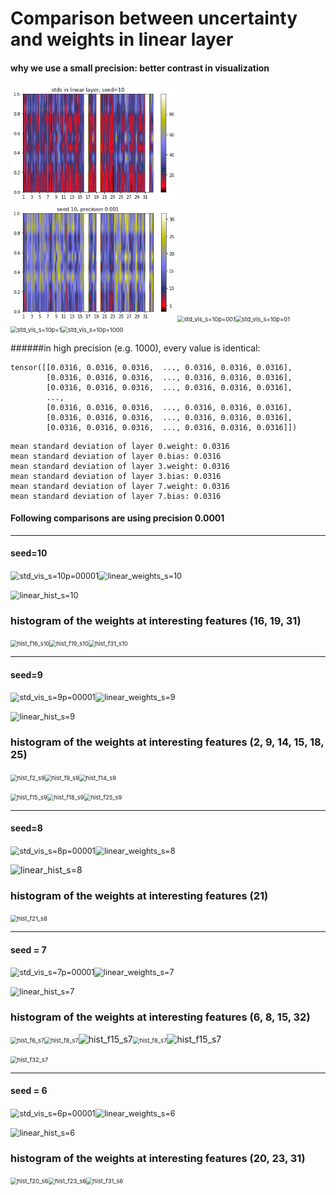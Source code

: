 # Comparison between uncertainty and weights in linear layer



#### why we use a small precision: better contrast in visualization

<img src="std_vis_s=10p=00001.png" alt="std_vis_s=10p=00001" style="zoom: 67%;" /><img src="std_vis_s=10p=0001.png" alt="std_vis_s=10p=0001" style="zoom:67%;" /><img src="/Users/moreez/Desktop/BcThesis/GitHub/BcThesisMK/Moritz_folder/different_seeds/std_vis_s=10p=001.png" alt="std_vis_s=10p=001" style="zoom:67%;" /><img src="/Users/moreez/Desktop/BcThesis/GitHub/BcThesisMK/Moritz_folder/different_seeds/std_vis_s=10p=01.png" alt="std_vis_s=10p=01" style="zoom:67%;" /><img src="/Users/moreez/Desktop/BcThesis/GitHub/BcThesisMK/Moritz_folder/different_seeds/std_vis_s=10p=1.png" alt="std_vis_s=10p=1" style="zoom:67%;" /><img src="/Users/moreez/Desktop/BcThesis/GitHub/BcThesisMK/Moritz_folder/different_seeds/std_vis_s=10p=1000.png" alt="std_vis_s=10p=1000" style="zoom:67%;" /> 

######in high precision (e.g. 1000), every value is identical:

```
tensor([[0.0316, 0.0316, 0.0316,  ..., 0.0316, 0.0316, 0.0316],
        [0.0316, 0.0316, 0.0316,  ..., 0.0316, 0.0316, 0.0316],
        [0.0316, 0.0316, 0.0316,  ..., 0.0316, 0.0316, 0.0316],
        ...,
        [0.0316, 0.0316, 0.0316,  ..., 0.0316, 0.0316, 0.0316],
        [0.0316, 0.0316, 0.0316,  ..., 0.0316, 0.0316, 0.0316],
        [0.0316, 0.0316, 0.0316,  ..., 0.0316, 0.0316, 0.0316]])
```

```
mean standard deviation of layer 0.weight: 0.0316
mean standard deviation of layer 0.bias: 0.0316
mean standard deviation of layer 3.weight: 0.0316
mean standard deviation of layer 3.bias: 0.0316
mean standard deviation of layer 7.weight: 0.0316
mean standard deviation of layer 7.bias: 0.0316
```





#### Following comparisons are using precision 0.0001

------------------



####  seed=10

<img src="/Users/moreez/Desktop/BcThesis/GitHub/BcThesisMK/Moritz_folder/different_seeds/std_vis_s=10p=00001.png" alt="std_vis_s=10p=00001" style="zoom: 90%;" /><img src="/Users/moreez/Desktop/BcThesis/GitHub/BcThesisMK/Moritz_folder/different_seeds/linear_weights_s=10.png" alt="linear_weights_s=10" style="zoom:90%;" />



<img src="/Users/moreez/Desktop/BcThesis/GitHub/BcThesisMK/Moritz_folder/different_seeds/linear_hist_s=10.png" alt="linear_hist_s=10" style="zoom:90%;" />

### histogram of the weights at interesting features (16, 19, 31)

<img src="/Users/moreez/Desktop/BcThesis/GitHub/BcThesisMK/Moritz_folder/different_seeds/hist_f16_s10.png" alt="hist_f16_s10" style="zoom:67%;" /><img src="/Users/moreez/Desktop/BcThesis/GitHub/BcThesisMK/Moritz_folder/different_seeds/hist_f19_s10.png" alt="hist_f19_s10" style="zoom:67%;" /><img src="/Users/moreez/Desktop/BcThesis/GitHub/BcThesisMK/Moritz_folder/different_seeds/hist_f31_s10.png" alt="hist_f31_s10" style="zoom:67%;" />

--------------------------



#### seed=9

<img src="/Users/moreez/Desktop/BcThesis/GitHub/BcThesisMK/Moritz_folder/different_seeds/std_vis_s=9p=00001.png" alt="std_vis_s=9p=00001" style="zoom: 90%;" /><img src="/Users/moreez/Desktop/BcThesis/GitHub/BcThesisMK/Moritz_folder/different_seeds/linear_weights_s=9.png" alt="linear_weights_s=9" style="zoom:90%;" />



<img src="/Users/moreez/Desktop/BcThesis/GitHub/BcThesisMK/Moritz_folder/different_seeds/linear_hist_s=9.png" alt="linear_hist_s=9" style="zoom:90%;" />

### histogram of the weights at interesting features (2, 9, 14, 15, 18, 25)

<img src="/Users/moreez/Desktop/BcThesis/GitHub/BcThesisMK/Moritz_folder/different_seeds/hist_f2_s9.png" alt="hist_f2_s9" style="zoom:67%;" /><img src="/Users/moreez/Desktop/BcThesis/GitHub/BcThesisMK/Moritz_folder/different_seeds/hist_f9_s9.png" alt="hist_f9_s9" style="zoom:67%;" /><img src="/Users/moreez/Desktop/BcThesis/GitHub/BcThesisMK/Moritz_folder/different_seeds/hist_f14_s9.png" alt="hist_f14_s9" style="zoom:67%;" />



<img src="/Users/moreez/Desktop/BcThesis/GitHub/BcThesisMK/Moritz_folder/different_seeds/hist_f15_s9.png" alt="hist_f15_s9" style="zoom:67%;" /><img src="/Users/moreez/Desktop/BcThesis/GitHub/BcThesisMK/Moritz_folder/different_seeds/hist_f18_s9.png" alt="hist_f18_s9" style="zoom:67%;" /><img src="/Users/moreez/Desktop/BcThesis/GitHub/BcThesisMK/Moritz_folder/different_seeds/hist_f25_s9.png" alt="hist_f25_s9" style="zoom:67%;" />

-------------------



#### seed=8

<img src="/Users/moreez/Desktop/BcThesis/GitHub/BcThesisMK/Moritz_folder/different_seeds/std_vis_s=8p=00001.png" alt="std_vis_s=8p=00001" style="zoom: 90%;" /><img src="/Users/moreez/Desktop/BcThesis/GitHub/BcThesisMK/Moritz_folder/different_seeds/linear_weights_s=8.png" alt="linear_weights_s=8" style="zoom:90%;" />

![linear_hist_s=8](/Users/moreez/Desktop/BcThesis/GitHub/BcThesisMK/Moritz_folder/different_seeds/linear_hist_s=8.png)

### histogram of the weights at interesting features (21)

<img src="/Users/moreez/Desktop/BcThesis/GitHub/BcThesisMK/Moritz_folder/different_seeds/hist_f21_s8.png" alt="hist_f21_s8" style="zoom:67%;" />

--------------



#### seed = 7

<img src="/Users/moreez/Desktop/BcThesis/GitHub/BcThesisMK/Moritz_folder/different_seeds/std_vis_s=7p=00001.png" alt="std_vis_s=7p=00001" style="zoom:90%;" /><img src="/Users/moreez/Desktop/BcThesis/GitHub/BcThesisMK/Moritz_folder/different_seeds/linear_weights_s=7.png" alt="linear_weights_s=7" style="zoom:90%;" />

<img src="/Users/moreez/Desktop/BcThesis/GitHub/BcThesisMK/Moritz_folder/different_seeds/linear_hist_s=7.png" alt="linear_hist_s=7" style="zoom:90%;" />

### histogram of the weights at interesting features (6, 8, 15, 32)

<img src="/Users/moreez/Desktop/BcThesis/GitHub/BcThesisMK/Moritz_folder/different_seeds/hist_f6_s7.png" alt="hist_f6_s7" style="zoom:67%;" /><img src="/Users/moreez/Desktop/BcThesis/GitHub/BcThesisMK/Moritz_folder/different_seeds/hist_f8_s7.png" alt="hist_f8_s7" style="zoom:67%;" />![hist_f15_s7](/Users/moreez/Desktop/BcThesis/GitHub/BcThesisMK/Moritz_folder/different_seeds/hist_f15_s7.png)<img src="/Users/moreez/Desktop/BcThesis/GitHub/BcThesisMK/Moritz_folder/different_seeds/hist_f8_s7.png" alt="hist_f8_s7" style="zoom:67%;" />![hist_f15_s7](/Users/moreez/Desktop/BcThesis/GitHub/BcThesisMK/Moritz_folder/different_seeds/hist_f15_s7.png)

<img src="/Users/moreez/Desktop/BcThesis/GitHub/BcThesisMK/Moritz_folder/different_seeds/hist_f32_s7.png" alt="hist_f32_s7" style="zoom:67%;" />

-------------



#### seed = 6

<img src="/Users/moreez/Desktop/BcThesis/GitHub/BcThesisMK/Moritz_folder/different_seeds/std_vis_s=6p=00001.png" alt="std_vis_s=6p=00001" style="zoom: 90%;" /><img src="/Users/moreez/Desktop/BcThesis/GitHub/BcThesisMK/Moritz_folder/different_seeds/linear_weights_s=6.png" alt="linear_weights_s=6" style="zoom:90%;" />

<img src="/Users/moreez/Desktop/BcThesis/GitHub/BcThesisMK/Moritz_folder/different_seeds/linear_hist_s=6.png" alt="linear_hist_s=6" style="zoom:90%;" />

### histogram of the weights at interesting features (20, 23, 31)

<img src="/Users/moreez/Desktop/BcThesis/GitHub/BcThesisMK/Moritz_folder/different_seeds/hist_f20_s6.png" alt="hist_f20_s6" style="zoom:67%;" /><img src="/Users/moreez/Desktop/BcThesis/GitHub/BcThesisMK/Moritz_folder/different_seeds/hist_f23_s6.png" alt="hist_f23_s6" style="zoom:67%;" /><img src="/Users/moreez/Desktop/BcThesis/GitHub/BcThesisMK/Moritz_folder/different_seeds/hist_f31_s6.png" alt="hist_f31_s6" style="zoom:67%;" />

